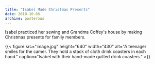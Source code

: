 ```yaml
---
title: "Isabel Made Christmas Presents"
date: 2010-10-06
archive: posterous
---
```


Isabel practiced her sewing and Grandma Coffey's house by making Christmas presents for family members.

{{< figure 
	src="image.jpg" 
	height="640" 
	width="430" 
	alt="A teenager smiles for the camer. They hold a stack of cloth drink coasters in each hand." 
	caption="Isabel with their hand-made quilted drink coasters." >}}